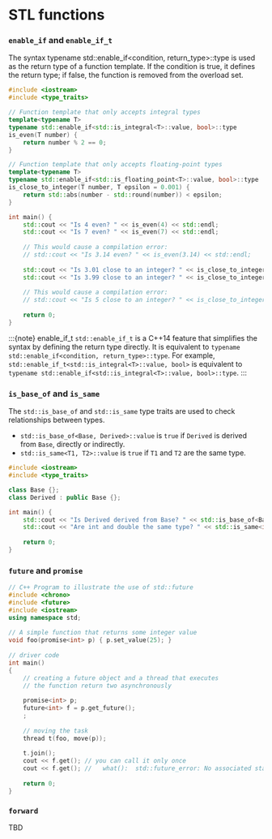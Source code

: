 # STL functions

### `enable_if` and `enable_if_t`


The syntax typename std::enable_if<condition, return_type>::type is used as the return type of a function template. If the condition is true, it defines the return type; if false, the function is removed from the overload set.

```cpp
#include <iostream>
#include <type_traits>

// Function template that only accepts integral types
template<typename T>
typename std::enable_if<std::is_integral<T>::value, bool>::type
is_even(T number) {
    return number % 2 == 0;
}

// Function template that only accepts floating-point types
template<typename T>
typename std::enable_if<std::is_floating_point<T>::value, bool>::type
is_close_to_integer(T number, T epsilon = 0.001) {
    return std::abs(number - std::round(number)) < epsilon;
}

int main() {
    std::cout << "Is 4 even? " << is_even(4) << std::endl;
    std::cout << "Is 7 even? " << is_even(7) << std::endl;
    
    // This would cause a compilation error:
    // std::cout << "Is 3.14 even? " << is_even(3.14) << std::endl;
    
    std::cout << "Is 3.01 close to an integer? " << is_close_to_integer(3.01) << std::endl;
    std::cout << "Is 3.99 close to an integer? " << is_close_to_integer(3.99) << std::endl;
    
    // This would cause a compilation error:
    // std::cout << "Is 5 close to an integer? " << is_close_to_integer(5) << std::endl;
    
    return 0;
}
```

:::{note} enable_if_t
`std::enable_if_t` is a C++14 feature that simplifies the syntax by defining the return type directly. It is equivalent to `typename std::enable_if<condition, return_type>::type`. For example, `std::enable_if_t<std::is_integral<T>::value, bool>` is equivalent to `typename std::enable_if<std::is_integral<T>::value, bool>::type`.
:::


### `is_base_of` and `is_same`

The `std::is_base_of` and `std::is_same` type traits are used to check relationships between types.

- `std::is_base_of<Base, Derived>::value` is `true` if `Derived` is derived from `Base`, directly or indirectly.
- `std::is_same<T1, T2>::value` is `true` if `T1` and `T2` are the same type.

```cpp
#include <iostream>
#include <type_traits>

class Base {};
class Derived : public Base {};

int main() {
    std::cout << "Is Derived derived from Base? " << std::is_base_of<Base, Derived>::value << std::endl;
    std::cout << "Are int and double the same type? " << std::is_same<int, double>::value << std::endl;
    
    return 0;
}
```


### `future` and `promise`


```cpp
// C++ Program to illustrate the use of std::future 
#include <chrono> 
#include <future> 
#include <iostream> 
using namespace std; 
  
// A simple function that returns some integer value 
void foo(promise<int> p) { p.set_value(25); } 
  
// driver code 
int main() 
{ 
    // creating a future object and a thread that executes 
    // the function return two asynchronously 
  
    promise<int> p; 
    future<int> f = p.get_future(); 
    ; 
  
    // moving the task 
    thread t(foo, move(p)); 
  
    t.join(); 
    cout << f.get(); // you can call it only once
    cout << f.get(); //   what():  std::future_error: No associated state
    
    return 0; 
}
```

### `forward`

TBD

